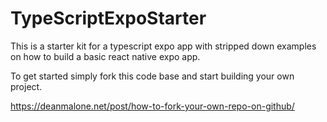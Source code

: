 # TypeScriptExpoStarter
This is a starter kit for a typescript expo app with stripped down examples on how to build a basic react native expo app. 

To get started simply fork this code base and start building your own project. 


https://deanmalone.net/post/how-to-fork-your-own-repo-on-github/
